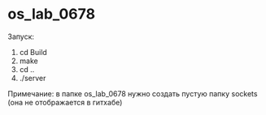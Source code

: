# os_lab_0678
Запуск:
1) cd Build
2) make
3) cd ..
4) ./server

Примечание: в папке os_lab_0678 нужно создать пустую папку sockets (она не отображается в гитхабе)
